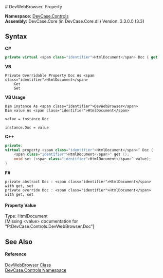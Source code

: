 ﻿<document xmlns:msxsl="urn:schemas-microsoft-com:xslt" xmlns:ddue="http://ddue.schemas.microsoft.com/authoring/2003/5" xmlns:xlink="http://www.w3.org/1999/xlink">
<file name="P_DevCase_Controls_DevWebBrowser_Doc" />
# DevWebBrowser. Property <span id="PageHeader"> </span>
 

**Namespace:** <a href="N_DevCase_Controls">DevCase.Controls</a><br />**Assembly:** DevCase.Core (in DevCase.Core.dll) Version: 3.3.0.0 (3.3)

## Syntax

**C#**<br />
``` C#
private virtual <span class="identifier">HtmlDocument</span> Doc { get; set; }
```

**VB**<br />
``` VB
Private Overridable Property Doc As <span class="identifier">HtmlDocument</span>
	Get
	Set
```

**VB Usage**<br />
``` VB Usage
Dim instance As <span class="identifier">DevWebBrowser</span>
Dim value As <span class="identifier">HtmlDocument</span>

value = instance.Doc

instance.Doc = value
```

**C++**<br />
``` C++
private:
virtual property <span class="identifier">HtmlDocument</span>^ Doc {
	<span class="identifier">HtmlDocument</span>^ get ();
	void set (<span class="identifier">HtmlDocument</span>^ value);
}
```

**F#**<br />
``` F#
private abstract Doc : <span class="identifier">HtmlDocument</span> with get, set
private override Doc : <span class="identifier">HtmlDocument</span> with get, set
```


#### Property Value
Type: <span class="nolink">HtmlDocument</span><br />\[Missing &lt;value&gt; documentation for "P:DevCase.Controls.DevWebBrowser.Doc"\]

## See Also<span id="seeAlsoSection"> </span>


#### Reference
<a href="T_DevCase_Controls_DevWebBrowser">DevWebBrowser Class</a><br /><a href="N_DevCase_Controls">DevCase.Controls Namespace</a><br /></document>